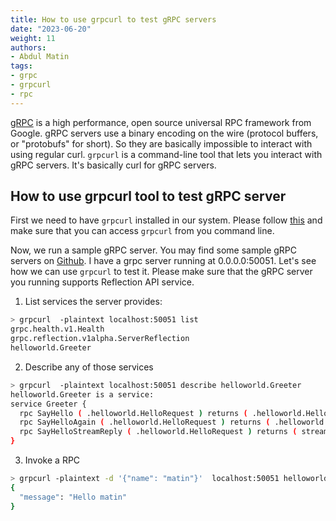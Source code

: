```yaml
---
title: How to use grpcurl to test gRPC servers
date: "2023-06-20"
weight: 11
authors:
- Abdul Matin
tags:
- grpc
- grpcurl
- rpc
---
```


[gRPC](https://grpc.io) is a high performance, open source universal RPC framework from Google. gRPC servers use a binary encoding on the wire (protocol buffers, or "protobufs" for short). So they are basically impossible to interact with using regular curl. `grpcurl` is a command-line tool that lets you interact with gRPC servers. It's basically curl for gRPC servers.

## How to use grpcurl tool to test gRPC server

First we need to have `grpcurl` installed in our system. Please follow [this](https://github.com/fullstorydev/grpcurl) and make sure that you can access `grpcurl` from you command line. 

Now, we run a sample gRPC server. You may find some sample gRPC servers on [Github](https://github.com/grpc/grpc/tree/master/examples).  I have a grpc server running at 0.0.0.0:50051. Let's see how we can use `grpcurl` to test it. Please make sure that the gRPC server you running supports Reflection API service. 

1. List services the server provides:

```bash
> grpcurl  -plaintext localhost:50051 list
grpc.health.v1.Health
grpc.reflection.v1alpha.ServerReflection
helloworld.Greeter
```

2. Describe any of those services

```bash
> grpcurl  -plaintext localhost:50051 describe helloworld.Greeter
helloworld.Greeter is a service:
service Greeter {
  rpc SayHello ( .helloworld.HelloRequest ) returns ( .helloworld.HelloReply );
  rpc SayHelloAgain ( .helloworld.HelloRequest ) returns ( .helloworld.HelloReply );
  rpc SayHelloStreamReply ( .helloworld.HelloRequest ) returns ( stream .helloworld.HelloReply );
}
```

3. Invoke a RPC

```bash
> grpcurl -plaintext -d '{"name": "matin"}'  localhost:50051 helloworld.Greeter.SayHello
{
  "message": "Hello matin"
}
```
